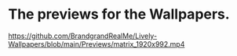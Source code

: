 # The previews for the Wallpapers.
https://github.com/BrandgrandRealMe/Lively-Wallpapers/blob/main/Previews/matrix_1920x992.mp4
